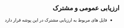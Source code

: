 <div dir='rtl' > 
  
  
## ارزیابی عمومی و مشترک
- فایل های مربوط به ارزیابی مشترک در این پوشه قرار دارد
